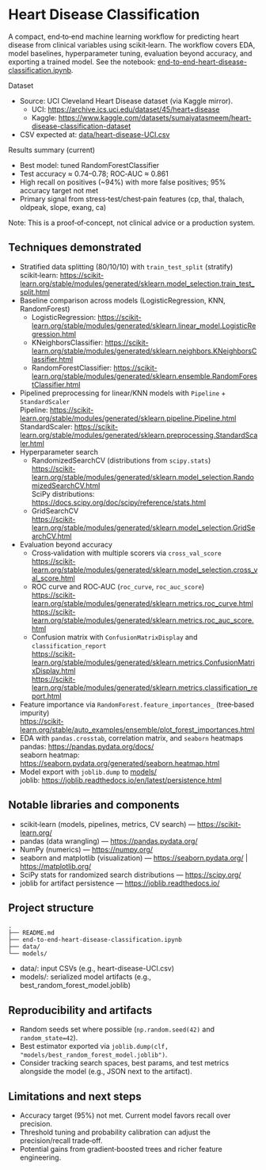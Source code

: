 # Heart Disease Classification

A compact, end‑to‑end machine learning workflow for predicting heart disease from clinical variables using scikit‑learn. The workflow covers EDA, model baselines, hyperparameter tuning, evaluation beyond accuracy, and exporting a trained model. See the notebook: [end-to-end-heart-disease-classification.ipynb](./end-to-end-heart-disease-classification.ipynb).

Dataset
- Source: UCI Cleveland Heart Disease dataset (via Kaggle mirror).
  - UCI: https://archive.ics.uci.edu/dataset/45/heart+disease
  - Kaggle: https://www.kaggle.com/datasets/sumaiyatasmeem/heart-disease-classification-dataset
- CSV expected at: [data/heart-disease-UCI.csv](./data/heart-disease-UCI.csv)

Results summary (current)
- Best model: tuned RandomForestClassifier
- Test accuracy ≈ 0.74–0.78; ROC‑AUC ≈ 0.861
- High recall on positives (~94%) with more false positives; 95% accuracy target not met
- Primary signal from stress‑test/chest‑pain features (cp, thal, thalach, oldpeak, slope, exang, ca)

Note: This is a proof‑of‑concept, not clinical advice or a production system.

## Techniques demonstrated

- Stratified data splitting (80/10/10) with `train_test_split` (stratify)  
  scikit‑learn: https://scikit-learn.org/stable/modules/generated/sklearn.model_selection.train_test_split.html
- Baseline comparison across models (LogisticRegression, KNN, RandomForest)  
  - LogisticRegression: https://scikit-learn.org/stable/modules/generated/sklearn.linear_model.LogisticRegression.html  
  - KNeighborsClassifier: https://scikit-learn.org/stable/modules/generated/sklearn.neighbors.KNeighborsClassifier.html  
  - RandomForestClassifier: https://scikit-learn.org/stable/modules/generated/sklearn.ensemble.RandomForestClassifier.html
- Pipelined preprocessing for linear/KNN models with `Pipeline` + `StandardScaler`  
  Pipeline: https://scikit-learn.org/stable/modules/generated/sklearn.pipeline.Pipeline.html  
  StandardScaler: https://scikit-learn.org/stable/modules/generated/sklearn.preprocessing.StandardScaler.html
- Hyperparameter search
  - RandomizedSearchCV (distributions from `scipy.stats`)  
    https://scikit-learn.org/stable/modules/generated/sklearn.model_selection.RandomizedSearchCV.html  
    SciPy distributions: https://docs.scipy.org/doc/scipy/reference/stats.html
  - GridSearchCV  
    https://scikit-learn.org/stable/modules/generated/sklearn.model_selection.GridSearchCV.html
- Evaluation beyond accuracy
  - Cross‑validation with multiple scorers via `cross_val_score`  
    https://scikit-learn.org/stable/modules/generated/sklearn.model_selection.cross_val_score.html
  - ROC curve and ROC‑AUC (`roc_curve`, `roc_auc_score`)  
    https://scikit-learn.org/stable/modules/generated/sklearn.metrics.roc_curve.html  
    https://scikit-learn.org/stable/modules/generated/sklearn.metrics.roc_auc_score.html
  - Confusion matrix with `ConfusionMatrixDisplay` and `classification_report`  
    https://scikit-learn.org/stable/modules/generated/sklearn.metrics.ConfusionMatrixDisplay.html  
    https://scikit-learn.org/stable/modules/generated/sklearn.metrics.classification_report.html
- Feature importance via `RandomForest.feature_importances_` (tree‑based impurity)  
  https://scikit-learn.org/stable/auto_examples/ensemble/plot_forest_importances.html
- EDA with `pandas.crosstab`, correlation matrix, and `seaborn` heatmaps  
  pandas: https://pandas.pydata.org/docs/  
  seaborn heatmap: https://seaborn.pydata.org/generated/seaborn.heatmap.html
- Model export with `joblib.dump` to [models/](./models/)  
  joblib: https://joblib.readthedocs.io/en/latest/persistence.html

## Notable libraries and components

- scikit‑learn (models, pipelines, metrics, CV search) — https://scikit-learn.org/
- pandas (data wrangling) — https://pandas.pydata.org/
- NumPy (numerics) — https://numpy.org/
- seaborn and matplotlib (visualization) — https://seaborn.pydata.org/ | https://matplotlib.org/
- SciPy stats for randomized search distributions — https://scipy.org/
- joblib for artifact persistence — https://joblib.readthedocs.io/

## Project structure

```text
.
├── README.md
├── end-to-end-heart-disease-classification.ipynb
├── data/
└── models/
```

- data/: input CSVs (e.g., heart-disease-UCI.csv)
- models/: serialized model artifacts (e.g., best_random_forest_model.joblib)

## Reproducibility and artifacts

- Random seeds set where possible (`np.random.seed(42)` and `random_state=42`).
- Best estimator exported via `joblib.dump(clf, "models/best_random_forest_model.joblib")`.
- Consider tracking search spaces, best params, and test metrics alongside the model (e.g., JSON next to the artifact).

## Limitations and next steps

- Accuracy target (95%) not met. Current model favors recall over precision.
- Threshold tuning and probability calibration can adjust the precision/recall trade‑off.
- Potential gains from gradient‑boosted trees and richer feature engineering.